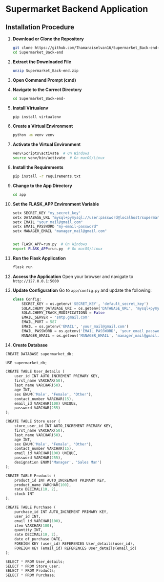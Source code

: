 # Supermarket Backend Application

## Installation Procedure

1. **Download or Clone the Repository**
    ```bash
    git clone https://github.com/Thamaraiselvan16/Supermarket_Back-end-.git
    cd Supermarket_Back-end
    ```

2. **Extract the Downloaded File**
    ```bash
    unzip Supermarket_Back-end.zip
    ```

3. **Open Command Prompt (cmd)**

4. **Navigate to the Correct Directory**
    ```bash
    cd Supermarket_Back-end-
    ```

5. **Install Virtualenv**
    ```bash
    pip install virtualenv
    ```

6. **Create a Virtual Environment**
    ```bash
    python -m venv venv
    ```

7. **Activate the Virtual Environment**
    ```bash
    venv\Scripts\activate  # On Windows
    source venv/bin/activate  # On macOS/Linux
    ```

8. **Install the Requirements**
    ```bash
    pip install -r requirements.txt
    ```

9. **Change to the App Directory**
    ```bash
    cd app
    ```

10. **Set the FLASK_APP Environment Variable**
    ```bash
    setx SECRET_KEY "my_secret_key"
    setx DATABASE_URL "mysql+pymysql://user:password@localhost/supermarket_db" #need to change
    setx EMAIL "your_mail@gmail.com"
    setx EMAIL_PASSWORD "my-email-password"
    setx MANAGER_EMAIL "manager_mail@gmail.com"


    set FLASK_APP=run.py  # On Windows
    export FLASK_APP=run.py  # On macOS/Linux
    ```

11. **Run the Flask Application**
    ```bash
    flask run
    ```

12. **Access the Application**
    Open your browser and navigate to `http://127.0.0.1:5000`

13. **Update Configuration**
    Go to `app/config.py` and update the following:
    ```python
    class Config:
        SECRET_KEY = os.getenv('SECRET_KEY', 'default_secret_key')
        SQLALCHEMY_DATABASE_URI = os.getenv('DATABASE_URL', 'mysql+pymysql://user:password@localhost/supermarket_db')
        SQLALCHEMY_TRACK_MODIFICATIONS = False
        EMAIL_SERVER = 'smtp.gmail.com'
        EMAIL_PORT = 587
        EMAIL = os.getenv('EMAIL', 'your_mail@gmail.com')
        EMAIL_PASSWORD = os.getenv('EMAIL_PASSWORD', 'your_email_password')
        MANAGER_EMAIL = os.getenv('MANAGER_EMAIL', 'manager_mail@gmail.com')
    ```

14. **Create Database**
```python
CREATE DATABASE supermarket_db;

USE supermarket_db;

CREATE TABLE User_details (
    user_id INT AUTO_INCREMENT PRIMARY KEY,
    first_name VARCHAR(50),
    last_name VARCHAR(50),
    age INT,
    sex ENUM('Male', 'Female', 'Other'),
    contact_number VARCHAR(15),
    email_id VARCHAR(100) UNIQUE,
    password VARCHAR(255)
);

CREATE TABLE Store_user (
    store_user_id INT AUTO_INCREMENT PRIMARY KEY,
    first_name VARCHAR(50),
    last_name VARCHAR(50),
    age INT,
    sex ENUM('Male', 'Female', 'Other'),
    contact_number VARCHAR(15),
    email_id VARCHAR(100) UNIQUE,
    password VARCHAR(255),
    designation ENUM('Manager', 'Sales Man')
);

CREATE TABLE Products (
    product_id INT AUTO_INCREMENT PRIMARY KEY,
    product_name VARCHAR(100),
    rate DECIMAL(10, 2),
    stock INT
);

CREATE TABLE Purchase (
    purchase_id INT AUTO_INCREMENT PRIMARY KEY,
    user_id INT,
    email_id VARCHAR(100),
    item VARCHAR(100),
    quantity INT,
    rate DECIMAL(10, 2),
    date_of_purchase DATE,
    FOREIGN KEY (user_id) REFERENCES User_details(user_id),
    FOREIGN KEY (email_id) REFERENCES User_details(email_id)
);

SELECT * FROM User_details;
SELECT * FROM Store_user;
SELECT * FROM Products;
SELECT * FROM Purchase;
 ```
